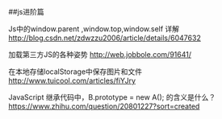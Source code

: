 ##js进阶篇

Js中的window.parent ,window.top,window.self 详解
http://blog.csdn.net/zdwzzu2006/article/details/6047632

加载第三方JS的各种姿势
http://web.jobbole.com/91641/

在本地存储localStorage中保存图片和文件
http://www.tuicool.com/articles/fiYJry

JavaScript 继承代码中，B.prototype = new A(); 的含义是什么？
https://www.zhihu.com/question/20801227?sort=created